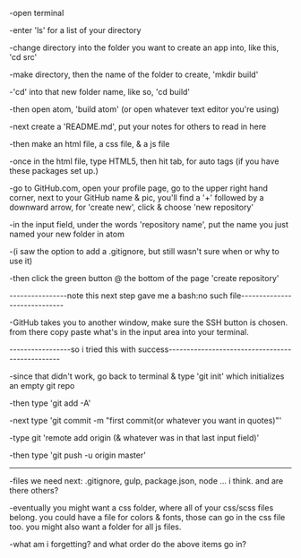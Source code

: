 -open terminal

-enter 'ls' for a list of your directory

-change directory into the folder you want to create an app into, like this, 'cd src'

-make directory, then the name of the folder to create, 'mkdir build'

-'cd' into that new folder name, like so, 'cd build'

-then open atom, 'build atom' (or open whatever text editor you're using)

-next create a 'README.md', put your notes for others to read in here

-then make an html file, a css file, & a js file

-once in the html file, type HTML5, then hit tab, for auto tags (if you have these packages set up.)

-go to GitHub.com, open your profile page, go to the upper right hand corner, next to your GitHub name & pic, you'll find a '+' followed by a downward arrow, for 'create new', click & choose 'new repository'

-in the input field, under the words 'repository name', put the name you just named your new folder in atom

-(i saw the option to add a .gitignore, but still wasn't sure when or why to use it)

-then click the green button @ the bottom of the page 'create repository'

----------------note this next step gave me a bash:no such file-----------------------------

-GitHub takes you to another window, make sure the SSH button is chosen. from there copy paste what's in the input area into your terminal.

-----------------so i tried this with success------------------------------------------------

-since that didn't work, go back to terminal & type 'git init' which initializes an empty git repo

-then type 'git add -A'

-next type 'git commit -m "first commit(or whatever you want in quotes)"'

-type git 'remote add origin (& whatever was in that last input field)'

-then type 'git push -u origin master'

---------------------------------------------------------------------------------------------
-files we need next: .gitignore, gulp, package.json, node ... i think. and are there others?

-eventually you might want a css folder, where all of your css/scss files belong. you could have a file for colors & fonts, those can go in the css file too. you might also want a folder for all js files.

-what am i forgetting? and what order do the above items go in?
